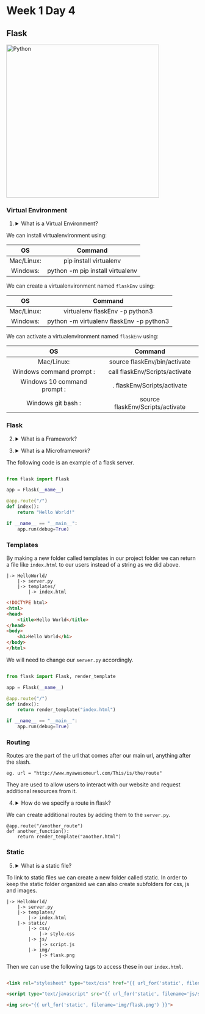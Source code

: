 # Week 1 Day 4

## Flask

<img src="http://flask.pocoo.org/static/logo/flask.png" alt="Python" width="400px">

### Virtual Environment

1. <details> 
    <summary>What is a Virtual Environment?</summary>
    A virtual environment is a clean python environment that is seperate from the global python environment that can have just the version of python and libraries and scripts installed that are needed for a project.
</details>

We can install virtualenvironment using:

| OS                 | Command                          |
|:------------------:|:--------------------------------:|
| Mac/Linux:         | pip install virtualenv           |
| Windows:           | python -m pip install virtualenv |


We can create a virtualenvironment named ```flaskEnv``` using:

| OS         | Command                                  |
|:----------:|:----------------------------------------:|
| Mac/Linux: | virtualenv flaskEnv -p python3           |
| Windows:   | python -m virtualenv flaskEnv -p python3 |

We can activate a virtualenvironment named ```flaskEnv``` using:

| OS                            | Command                                        |
|:-----------------------------:|:----------------------------------------------:|
| Mac/Linux:                    | source flaskEnv/bin/activate                   |
| Windows command prompt :      | call flaskEnv/Scripts/activate                 |
| Windows 10 command prompt :   | . flaskEnv/Scripts/activate                    |
| Windows git bash :            |  source flaskEnv/Scripts/activate              |


### Flask

2. <details> 
    <summary>What is a Framework?</summary>
    It's a standard structure for how to implement a software project. Contains both the tools needed to do repetitive tasks and the may generate needed project files as well.
</details>

3. <details> 
    <summary>What is a Microframework?</summary>
    Like a framework but for a minimalistic web application. Less complex than a full stack framework. 
</details>

The following code is an example of a flask server.

```python

from flask import Flask

app = Flask(__name__)

@app.route("/")
def index():
    return "Hello World!"

if __name__ == "__main__":
    app.run(debug=True)

```

### Templates

By making a new folder called templates in our project folder we can return a file like ```index.html``` to our users instead of a string as we did above.

```
|-> HelloWorld/
	|-> server.py
	|-> templates/
		|-> index.html
```

```html
<!DOCTYPE html>
<html>
<head>
	<title>Hello World</title>
</head>
<body>
	<h1>Hello World</h1>
</body>
</html>
```

We will need to change our ```server.py``` accordingly.

```python

from flask import Flask, render_template

app = Flask(__name__)

@app.route("/")
def index():
    return render_template("index.html")

if __name__ == "__main__":
    app.run(debug=True)
```

### Routing

Routes are the part of the url that comes after our main url, anything after the slash.

```
eg. url = "http://www.myawesomeurl.com/This/is/the/route"
```

They are used to allow users to interact with our website and request additional resources from it.

4. <details> 
    <summary>How do we specify a route in flask?</summary>
    <code>@app.route("/route")</code> 
</details>

We can create additional routes by adding them to the ```server.py```.

```
@app.route("/another_route")
def another_function():
	return render_template("another.html")
```

### Static

5. <details> 
    <summary>What is a static file?</summary>
    A file that doesn't change, in the context of our webapp the css, js, and images. 
</details>

To link to static files we can create a new folder called static. In order to keep the static folder organized we can also create subfolders for css, js and images.

```
|-> HelloWorld/
    |-> server.py
    |-> templates/
        |-> index.html
    |-> static/
        |-> css/
            |-> style.css
        |-> js/
            |-> script.js
        |-> img/
            |-> flask.png
```

Then we can use the following tags to access these in our ```index.html```.

```html

<link rel="stylesheet" type="text/css" href="{{ url_for('static', filename='css/style.css') }}">

<script type="text/javascript" src="{{ url_for('static', filename='js/script.js') }}"></script>

<img src="{{ url_for('static', filename='img/flask.png') }}">

``` 
